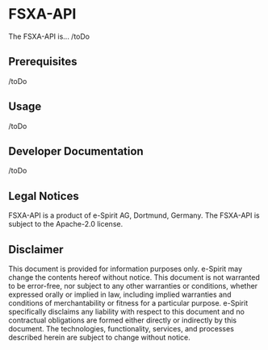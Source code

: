 # FSXA-API
The FSXA-API is... /toDo

## Prerequisites
/toDo

## Usage
/toDo

## Developer Documentation
/toDo

## Legal Notices
FSXA-API is a product of e-Spirit AG, Dortmund, Germany.
The FSXA-API is subject to the Apache-2.0 license.

## Disclaimer
This document is provided for information purposes only.
e-Spirit may change the contents hereof without notice. 
This document is not warranted to be error-free, nor subject to any 
other warranties or conditions, whether expressed orally or 
implied in law, including implied warranties and conditions of 
merchantability or fitness for a particular purpose. e-Spirit 
specifically disclaims any liability with respect to this document 
and no contractual obligations are formed either directly or 
indirectly by this document. The technologies, functionality, services, 
and processes described herein are subject to change without notice.
